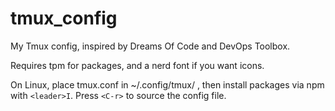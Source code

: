 # tmux_config
My Tmux config, inspired by Dreams Of Code and DevOps Toolbox.

Requires tpm for packages, and a nerd font if you want icons.

On Linux, place tmux.conf in ~/.config/tmux/ , then install packages via npm with `<leader>I`. Press `<C-r>` to source the config file.
